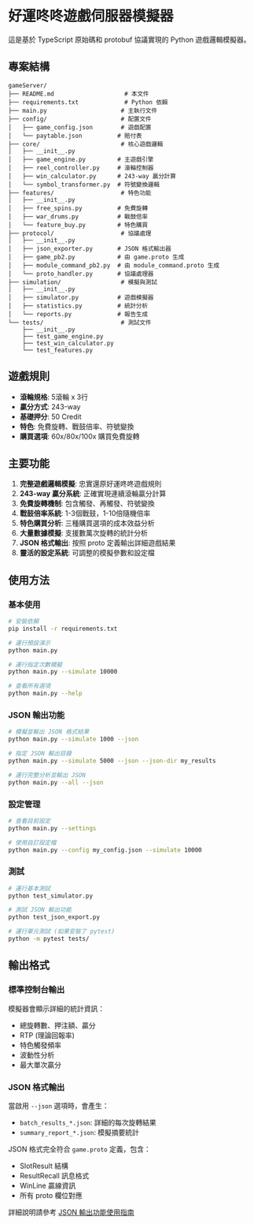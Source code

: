 # 好運咚咚遊戲伺服器模擬器

這是基於 TypeScript 原始碼和 protobuf 協議實現的 Python 遊戲邏輯模擬器。

## 專案結構

```
gameServer/
├── README.md                    # 本文件
├── requirements.txt             # Python 依賴
├── main.py                     # 主執行文件
├── config/                     # 配置文件
│   ├── game_config.json        # 遊戲配置
│   └── paytable.json          # 賠付表
├── core/                       # 核心遊戲邏輯
│   ├── __init__.py
│   ├── game_engine.py         # 主遊戲引擎
│   ├── reel_controller.py     # 滾輪控制器
│   ├── win_calculator.py      # 243-way 贏分計算
│   └── symbol_transformer.py  # 符號變換邏輯
├── features/                   # 特色功能
│   ├── __init__.py
│   ├── free_spins.py          # 免費旋轉
│   ├── war_drums.py           # 戰鼓倍率
│   └── feature_buy.py         # 特色購買
├── protocol/                   # 協議處理
│   ├── __init__.py
│   ├── json_exporter.py       # JSON 格式輸出器
│   ├── game_pb2.py            # 由 game.proto 生成
│   ├── module_command_pb2.py  # 由 module_command.proto 生成
│   └── proto_handler.py       # 協議處理器
├── simulation/                 # 模擬與測試
│   ├── __init__.py
│   ├── simulator.py           # 遊戲模擬器
│   ├── statistics.py          # 統計分析
│   └── reports.py             # 報告生成
└── tests/                      # 測試文件
    ├── __init__.py
    ├── test_game_engine.py
    ├── test_win_calculator.py
    └── test_features.py
```

## 遊戲規則

- **滾輪規格**: 5滾輪 x 3行
- **贏分方式**: 243-way
- **基礎押分**: 50 Credit
- **特色**: 免費旋轉、戰鼓倍率、符號變換
- **購買選項**: 60x/80x/100x 購買免費旋轉

## 主要功能

1. **完整遊戲邏輯模擬**: 忠實還原好運咚咚遊戲規則
2. **243-way 贏分系統**: 正確實現連續滾輪贏分計算  
3. **免費旋轉機制**: 包含觸發、再觸發、符號變換
4. **戰鼓倍率系統**: 1-3個戰鼓，1-10倍隨機倍率
5. **特色購買分析**: 三種購買選項的成本效益分析
6. **大量數據模擬**: 支援數萬次旋轉的統計分析
7. **JSON 格式輸出**: 按照 proto 定義輸出詳細遊戲結果
8. **靈活的設定系統**: 可調整的模擬參數和設定檔

## 使用方法

### 基本使用
```bash
# 安裝依賴
pip install -r requirements.txt

# 運行預設演示
python main.py

# 運行指定次數模擬
python main.py --simulate 10000

# 查看所有選項
python main.py --help
```

### JSON 輸出功能
```bash
# 模擬並輸出 JSON 格式結果
python main.py --simulate 1000 --json

# 指定 JSON 輸出目錄
python main.py --simulate 5000 --json --json-dir my_results

# 運行完整分析並輸出 JSON
python main.py --all --json
```

### 設定管理
```bash
# 查看目前設定
python main.py --settings

# 使用自訂設定檔
python main.py --config my_config.json --simulate 10000
```

### 測試
```bash
# 運行基本測試
python test_simulator.py

# 測試 JSON 輸出功能
python test_json_export.py

# 運行單元測試 (如果安裝了 pytest)
python -m pytest tests/
```

## 輸出格式

### 標準控制台輸出
模擬器會顯示詳細的統計資訊：
- 總旋轉數、押注額、贏分
- RTP (理論回報率)
- 特色觸發頻率
- 波動性分析
- 最大單次贏分

### JSON 格式輸出
當啟用 `--json` 選項時，會產生：
- `batch_results_*.json`: 詳細的每次旋轉結果
- `summary_report_*.json`: 模擬摘要統計

JSON 格式完全符合 `game.proto` 定義，包含：
- SlotResult 結構
- ResultRecall 訊息格式  
- WinLine 贏線資訊
- 所有 proto 欄位對應

詳細說明請參考 [JSON 輸出功能使用指南](../docs/JSON-Export-Guide.md)